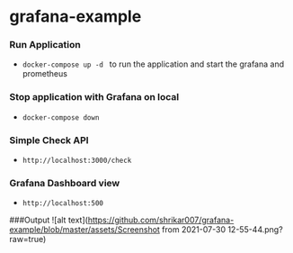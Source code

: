 # grafana-example

### Run Application
- `docker-compose up -d `  to run the application and start the grafana and prometheus


### Stop application with Grafana on local
- `docker-compose down`

### Simple Check API
- `http://localhost:3000/check`


### Grafana Dashboard view
- `http://localhost:500`

###Output
![alt text](https://github.com/shrikar007/grafana-example/blob/master/assets/Screenshot from 2021-07-30 12-55-44.png?raw=true)



